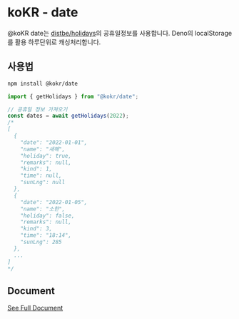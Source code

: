 # koKR - date

@koKR date는 [distbe/holidays](https://github.com/distbe/holidays)의
공휴일정보를 사용합니다. Deno의 localStorage를 활용 하루단위로 캐싱처리합니다.

## 사용법

```bash
npm install @kokr/date
```

```typescript
import { getHolidays } from "@kokr/date";

// 공휴일 정보 가져오기
const dates = await getHolidays(2022);
/*
[
  {
    "date": "2022-01-01",
    "name": "새해",
    "holiday": true,
    "remarks": null,
    "kind": 1,
    "time": null,
    "sunLng": null
  },
  {
    "date": "2022-01-05",
    "name": "소한",
    "holiday": false,
    "remarks": null,
    "kind": 3,
    "time": "18:14",
    "sunLng": 285
  },
  ...
]
*/
```

## Document

[See Full Document](https://deno.land/x/kokr/date/mod.ts)
